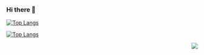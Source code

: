 ### Hi there 👋

[![Top Langs](https://github-readme-stats.vercel.app/api/top-langs/?username=ardakazanci)](https://github.com/anuraghazra/github-readme-stats)

[![Top Langs](https://github-readme-stats.ardakazanci.vercel.app/api/top-langs/?username=ardakazanci&show_icons=true&layout=compact&theme=vue)](https://github.com/anuraghazra/github-readme-stats)



<img src="https://komarev.com/ghpvc/?username=ardakazanci&color=blue&style=flat-square" align="right" />
